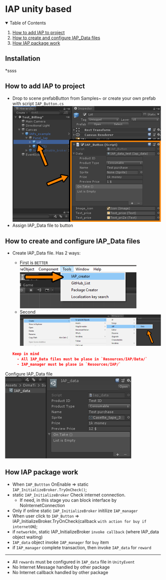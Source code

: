 # IAP unity based

<!-- TABLE OF CONTENTS -->
<details open="open">
  <summary>Table of Contents</summary>
  <ol>
    <li><a href="#How-to-add-IAP-to-project">How to add IAP to project</a></li>
    <li><a href="#How-to-create-and-configure-IAP_Data-files">How to create and configure IAP_Data files</a></li>
    <li><a href="#How-IAP-package-work">How IAP package work</a></li> 
  </ol>
</details>

## Installation
*ssss

## How to add IAP to project
* Drop to scene prefabButton from Samples~ or create your own prefab with script `IAP_Button.cs`
![](Documents~/IAP_button.png)
* Assign IAP_Data file to button



## How to create and configure IAP_Data files
* Create IAP_Data file. Has 2 ways:
  - First is `BETTER` <br /> ![](Documents~/IAP_ToolsPopup.png)
  - Second <br /> ![](Documents~/IAP_dataCreationPopup.png)
  
  ```json
  Keep in mind
    - All IAP_Data files must be plase in `Resources/IAP/Data/`
    - IAP_manager must be plase in `Resources/IAP/`
  ```
  
Configure IAP_Data file <br />
![](Documents~/IAP_dataObject.PNG)

## How IAP package work

* When `IAP_Buttton` OnEnable => static `IAP_InitializeBroker.TryOnCheck()`;
* static `IAP_InitializeBroker` Check internet connection.
  - If need, in this stage you can block interface by NoInternetConnection
* Only if online static `IAP_InitializeBroker` initilize `IAP_manager`
* When user click to `IAP_Button` =>  IAP_InitializeBroker.TryOnCheck(callback `with action for buy if internetON`);
* if `networkOn`, static IAP_InitializeBroker `invoke callback` (where IAP_data object waiting)
* `IAP_data` object invoke `IAP_manager` for `buy` item
* if `IAP_manager` complete transaction, then invoke `IAP_data` for `reward`

----
* All `rewards` must be configured in `IAP_data` file in `UnityEvent`
* No Internet Message handled by other package
* No Internet callback handled by other package
